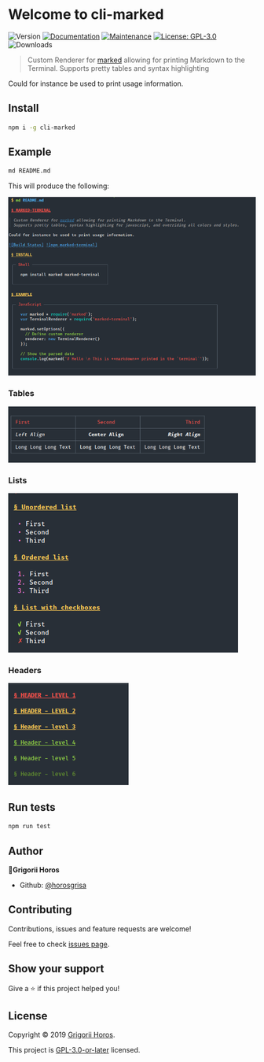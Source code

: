 Welcome to cli-marked
===
![Version](https://img.shields.io/github/package-json/v/horosgrisa/cli-marked.svg)
[![Documentation](https://img.shields.io/badge/documentation-yes-brightgreen.svg)](https://github.com/horosgrisa/cli-marked#readme)
[![Maintenance](https://img.shields.io/maintenance/yes/2019.svg)](https://github.com/horosgrisa/cli-marked/graphs/commit-activity)
[![License: GPL-3.0](https://img.shields.io/github/license/horosgrisa/cli-marked.svg)](https://github.com/horosgrisa/cli-marked/blob/master/LICENSE)
![Downloads](https://img.shields.io/npm/dw/cli-marked.svg)


> Custom Renderer for [marked](https://github.com/chjj/marked) allowing for printing Markdown to the Terminal.
Supports pretty tables and syntax highlighting

Could for instance be used to print usage information.

## Install

```sh
npm i -g cli-marked
```

## Example

```sh
md README.md
```

This will produce the following:

![Screenshot of marked-terminal](./screenshot.png)

### Tables

![Table](./table.png)

### Lists

![List](./list.png)

### Headers

![Headers](./headers.png)

## Run tests

```sh
npm run test
```

## Author

👤**Grigorii Horos**

* Github: [@horosgrisa](https://github.com/horosgrisa)

## Contributing

Contributions, issues and feature requests are welcome!

Feel free to check [issues page](https://github.com/horosgrisa/cli-marked/issues).

## Show your support

Give a ⭐️ if this project helped you!


## License

Copyright © 2019 [Grigorii Horos](https://github.com/horosgrisa).

This project is [GPL-3.0-or-later](https://github.com/horosgrisa/cli-marked/blob/master/LICENSE) licensed.


